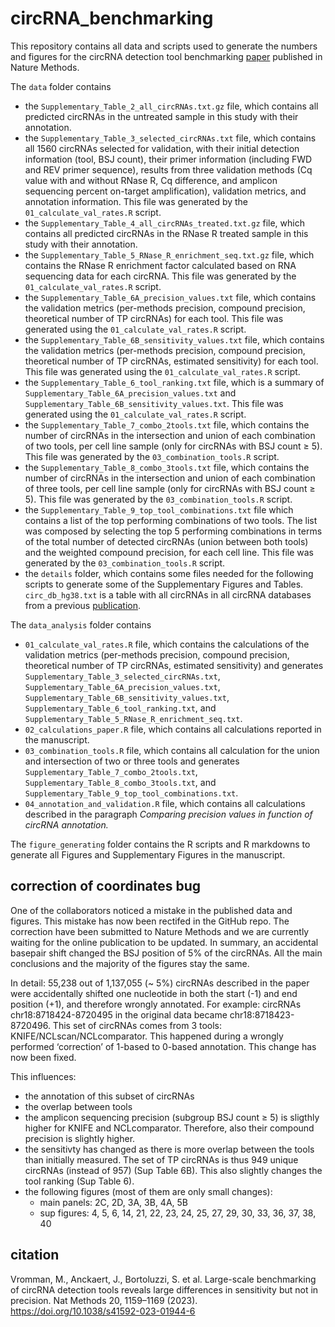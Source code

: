 # circRNA_benchmarking

This repository contains all data and scripts used to generate the numbers and figures for the circRNA detection tool benchmarking [paper](https://www.nature.com/articles/s41592-023-01944-6) published in Nature Methods.

The `data` folder contains
- the `Supplementary_Table_2_all_circRNAs.txt.gz` file, which contains all predicted circRNAs in the untreated sample in this study with their annotation.
- the `Supplementary_Table_3_selected_circRNAs.txt` file, which contains all 1560 circRNAs selected for validation, with their initial detection information (tool, BSJ count), their primer information (including FWD and REV primer sequence), results from three validation methods (Cq value with and without RNase R, Cq difference, and amplicon sequencing percent on-target amplification), validation metrics, and annotation information. This file was generated by the `01_calculate_val_rates.R` script.
- the `Supplementary_Table_4_all_circRNAs_treated.txt.gz` file, which contains all predicted circRNAs in the RNase R treated sample in this study with their annotation.
- the `Supplementary_Table_5_RNase_R_enrichment_seq.txt.gz` file, which contains the RNase R enrichment factor calculated based on RNA sequencing data for each circRNA. This file was generated by the `01_calculate_val_rates.R` script. 
- the `Supplementary_Table_6A_precision_values.txt` file, which contains the validation metrics (per-methods precision, compound precision, theoretical number of TP circRNAs) for each tool. This file was generated using the `01_calculate_val_rates.R` script.
- the `Supplementary_Table_6B_sensitivity_values.txt` file, which contains the validation metrics (per-methods precision, compound precision, theoretical number of TP circRNAs, estimated sensitivity) for each tool. This file was generated using the `01_calculate_val_rates.R` script.
- the `Supplementary_Table_6_tool_ranking.txt` file, which is a summary of `Supplementary_Table_6A_precision_values.txt` and `Supplementary_Table_6B_sensitivity_values.txt`. This file was generated using the `01_calculate_val_rates.R` script.
- the  `Supplementary_Table_7_combo_2tools.txt` file, which contains the number of circRNAs in the intersection and union of each combination of two tools, per cell line sample (only for circRNAs with BSJ count ≥ 5). This file was generated by the `03_combination_tools.R` script.
- the `Supplementary_Table_8_combo_3tools.txt` file, which contains the number of circRNAs in the intersection and union of each combination of three tools, per cell line sample (only for circRNAs with BSJ count ≥ 5). This file was generated by the `03_combination_tools.R` script.
- the `Supplementary_Table_9_top_tool_combinations.txt` file which contains a list of the top performing combinations of two tools. The list was composed by selecting the top 5 performing combinations in terms of the total number of detected circRNAs (union between both tools) and the weighted compound precision, for each cell line. This file was generated by the `03_combination_tools.R` script.
- the `details` folder, which contains some files needed for the following scripts to generate some of the Supplementary Figures and Tables. `circ_db_hg38.txt` is a table with all circRNAs in all circRNA databases from a previous [publication](https://academic.oup.com/bib/article/22/1/288/5717788).


The `data_analysis` folder contains
- `01_calculate_val_rates.R` file, which contains the calculations of the validation metrics (per-methods precision, compound precision, theoretical number of TP circRNAs, estimated sensitivity) and generates `Supplementary_Table_3_selected_circRNAs.txt`, `Supplementary_Table_6A_precision_values.txt`, `Supplementary_Table_6B_sensitivity_values.txt`, `Supplementary_Table_6_tool_ranking.txt`, and `Supplementary_Table_5_RNase_R_enrichment_seq.txt`.
- `02_calculations_paper.R` file, which contains all calculations reported in the manuscript.
- `03_combination_tools.R` file, which contains all calculation for the union and intersection of two or three tools and generates `Supplementary_Table_7_combo_2tools.txt`, `Supplementary_Table_8_combo_3tools.txt`, and `Supplementary_Table_9_top_tool_combinations.txt`.
- `04_annotation_and_validation.R` file, which contains all calculations described in the paragraph *Comparing precision values in function of circRNA annotation.*

The `figure_generating` folder contains the R scripts and R markdowns to generate all Figures and Supplementary Figures in the manuscript.

## correction of coordinates bug
One of the collaborators noticed a mistake in the published data and figures. This mistake has now been rectifed in the GitHub repo. The correction have been submitted to Nature Methods and we are currently waiting for the online publication to be updated. In summary, an accidental basepair shift changed the BSJ position of 5% of the circRNAs. All the main conclusions and the majority of the figures stay the same.

In detail: 55,238 out of 1,137,055 (~ 5%) circRNAs described in the paper were accidentally shifted one nucleotide in both the start (-1) and end position (+1), and therefore wrongly annotated. For example: circRNAs chr18:8718424-8720495 in the original data became chr18:8718423-8720496. This set of circRNAs comes from 3 tools: KNIFE/NCLscan/NCLcomparator. This happened during a wrongly performed ‘correction’ of 1-based to 0-based annotation. This change has now been fixed.  

This influences:
- the annotation of this subset of circRNAs
- the overlap between tools
- the amplicon sequencing precision (subgroup BSJ count ≥ 5) is sligthly higher for KNIFE and NCLcomparator. Therefore, also their compound precision is slightly higher.
- the sensitivty has changed as there is more overlap between the tools than initially measured. The set of TP circRNAs is thus 949 unique circRNAs (instead of 957) (Sup Table 6B). This also slightly changes the tool ranking (Sup Table 6).
- the following figures (most of them are only small changes):
  - main panels: 2C, 2D, 3A, 3B, 4A, 5B
  - sup figures: 4, 5, 6, 14, 21, 22, 23, 24, 25, 27, 29, 30, 33, 36, 37, 38, 40



## citation
Vromman, M., Anckaert, J., Bortoluzzi, S. et al. Large-scale benchmarking of circRNA detection tools reveals large differences in sensitivity but not in precision. Nat Methods 20, 1159–1169 (2023). https://doi.org/10.1038/s41592-023-01944-6
